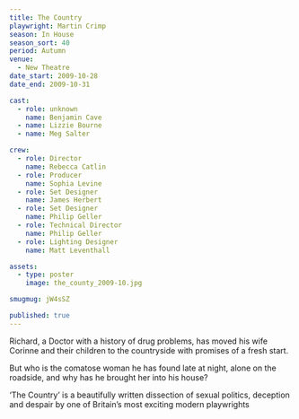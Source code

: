 ```yaml
---
title: The Country
playwright: Martin Crimp
season: In House
season_sort: 40
period: Autumn
venue:
  - New Theatre
date_start: 2009-10-28
date_end: 2009-10-31

cast:
  - role: unknown
    name: Benjamin Cave
  - name: Lizzie Bourne
  - name: Meg Salter

crew:
  - role: Director
    name: Rebecca Catlin
  - role: Producer
    name: Sophia Levine
  - role: Set Designer
    name: James Herbert
  - role: Set Designer
    name: Philip Geller
  - role: Technical Director
    name: Philip Geller
  - role: Lighting Designer
    name: Matt Leventhall

assets:
  - type: poster
    image: the_county_2009-10.jpg

smugmug: jW4sSZ

published: true
---
```


Richard, a Doctor with a history of drug problems, has moved his wife Corinne and their children to the countryside with promises of a fresh start.

But who is the comatose woman he has found late at night, alone on the roadside, and why has he brought her into his house?

‘The Country’ is a beautifully written dissection of sexual politics, deception and despair by one of Britain’s most exciting modern playwrights
